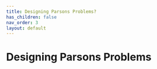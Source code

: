 ```yaml
---
title: Designing Parsons Problems?
has_children: false
nav_order: 3
layout: default
---
```


# Designing Parsons Problems
